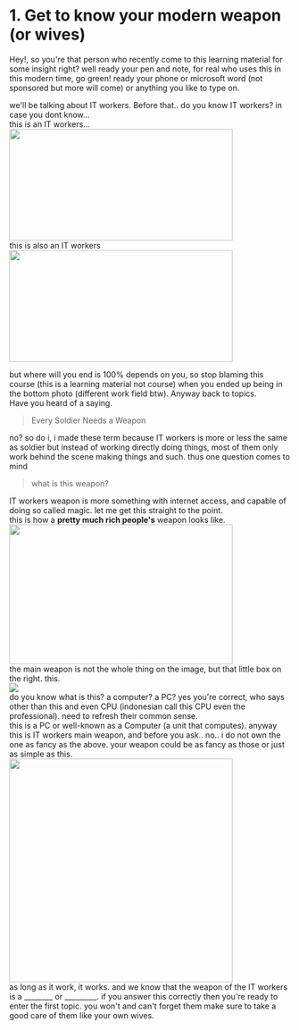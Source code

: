 # 1. Get to know your modern weapon (or wives)
Hey!, so you're that person who recently come to this learning material for some insight right?
well ready your pen and note, for real who uses this in this modern time, go green! ready your phone or microsoft word (not sponsored but more will come) or anything you like to type on.

we'll be talking about IT workers. Before that.. do you know IT workers? in case you dont know...\
this is an IT workers...\
<img src='https://github.com/Kae-Desu/Starting-Point/assets/87841341/80ffd66c-7653-4261-b5da-19ba0c0db944' width='400' height='200'>\
this is also an IT workers\
<img src='https://github.com/Kae-Desu/Starting-Point/assets/87841341/1f2779f7-ae1d-432e-8bc0-14085cc4c2d2' width='400' height='200'>

but where will you end is 100% depends on you, so stop blaming this course (this is a learning material not course) when you ended up being in the bottom photo (different work field btw).
Anyway back to topics.\
Have you heard of a saying.
> Every Soldier Needs a Weapon

no? so do i, i made these term because IT workers is more or less the same as soldier but instead of working directly doing things, most of them only work behind the scene making things and such.
thus one question comes to mind
> what is this weapon?

IT workers weapon is more something with internet access, and capable of doing so called magic. let me get this straight to the point.\
this is how a **pretty much rich people's** weapon looks like.\
<img src='https://github.com/Kae-Desu/Starting-Point/assets/87841341/6b768646-25da-44b2-9d20-26e980b1c68e' width='400' height='250'>\
the main weapon is not the whole thing on the image, but that little box on the right. this.\
<img src='https://github.com/Kae-Desu/Starting-Point/assets/87841341/6af2ebfc-90c3-492d-a16d-e1d9f7a23efa'>\
do you know what is this?
a computer? a PC? yes you're correct, who says other than this and even CPU (indonesian call this CPU even the professional). need to refresh their common sense.\
this is a PC or well-known as a Computer (a unit that computes). anyway this is IT workers main weapon, and before you ask.. no.. i do not own the one as fancy as the above. your weapon could be as fancy as those or just as simple as this.
<img src='https://github.com/Kae-Desu/Starting-Point/assets/87841341/bba7d5b1-4d63-44f5-84e0-600f30d4a096' width='400' height='400'>\
as long as it work, it works. and we know that the weapon of the IT workers is a ________ or _________. if you answer this correctly then you're ready to enter the first topic.
you won't and can't forget them make sure to take a good care of them like your own wives.
